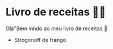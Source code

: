 # Livro de receitas :man_cook:

Olá"Bem vindo ao meu livro de receitas :wave:

- Strogonoff de frango
